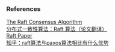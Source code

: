 

### References
[The Raft Consensus Algorithm](https://raft.github.io)<br/>
[分布式一致性算法：Raft 算法（论文翻译）](http://blog.csdn.net/zdy0_2004/article/details/57127269)<br/>
[Raft Paper](https://raft.github.io/raft.pdf)<br/>
[知乎：raft算法与paxos算法相比有什么优势](https://www.zhihu.com/question/36648084)<br/>
[]()<br/>
